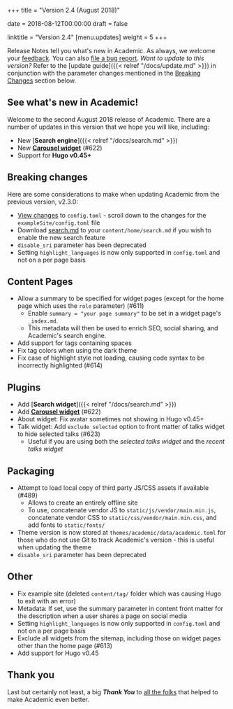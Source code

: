 +++
title = "Version 2.4 (August 2018)"

date = 2018-08-12T00:00:00
draft = false

linktitle = "Version 2.4"
[menu.updates]
  weight = 5
+++

Release Notes tell you what's new in Academic. As always, we welcome your [feedback](https://github.com/gcushen/hugo-academic/issues). You can also [file a bug report](https://github.com/gcushen/hugo-academic/issues). *Want to update to this version?* Refer to the [update guide]({{< relref "/docs/update.md" >}}) in conjunction with the parameter changes mentioned in the [Breaking Changes](#breaking-changes) section below.

## See what's new in Academic!

Welcome to the second August 2018 release of Academic. There are a number of updates in this version that we hope you will like, including:

- New [**Search engine**]({{< relref "/docs/search.md" >}})
- New [**Carousel widget**](https://raw.githubusercontent.com/gcushen/hugo-academic/master/exampleSite/content/home/hero_carousel.md) (#622)
- Support for **Hugo v0.45+**

## Breaking changes

Here are some considerations to make when updating Academic from the previous version, v2.3.0:

- [View changes](https://github.com/gcushen/hugo-academic/compare/v2.3.0...v2.4.0#files_bucket) to `config.toml` - scroll down to the changes for the `exampleSite/config.toml` file
- Download [search.md](https://raw.githubusercontent.com/gcushen/hugo-academic/master/exampleSite/content/home/search.md) to your `content/home/search.md` if you wish to enable the new search feature
- `disable_sri` parameter has been deprecated
- Setting `highlight_languages` is now only supported in `config.toml` and not on a per page basis

## Content Pages

- Allow a summary to be specified for widget pages (except for the home page which uses the `role` parameter) (#611)
  - Enable `summary = "your page summary"` to be set in a widget page's `_index.md`.    
  - This metadata will then be used to enrich SEO, social sharing, and Academic's search engine. 
- Add support for tags containing spaces
- Fix tag colors when using the dark theme 
- Fix case of highlight style not loading, causing code syntax to be incorrectly highlighted (#614)

## Plugins

- Add [**Search widget**]({{< relref "/docs/search.md" >}})
- Add [**Carousel widget**](https://raw.githubusercontent.com/gcushen/hugo-academic/master/exampleSite/content/home/hero_carousel.md) (#622)
- About widget: Fix avatar sometimes not showing in Hugo v0.45+
- Talk widget: Add `exclude_selected` option to front matter of talks widget to hide selected talks (#623)
  - Useful if you are using both the *selected talks widget* and the *recent talks widget*

## Packaging

- Attempt to load local copy of third party JS/CSS assets if available (#489)
  - Allows to create an entirely offline site
  - To use, concatenate vendor JS to `static/js/vendor/main.min.js`, concatenate vendor CSS to `static/css/vendor/main.min.css`, and add fonts to `static/fonts/`
- Theme version is now stored at `themes/academic/data/academic.toml` for those who do not use Git to track Academic's version - this is useful when updating the theme
- `disable_sri` parameter has been deprecated

## Other

- Fix example site (deleted `content/tag/` folder which was causing Hugo to exit with an error)
- Metadata: If set, use the summary parameter in content front matter for the description when a user shares a page on social media
- Setting `highlight_languages` is now only supported in `config.toml` and not on a per page basis
- Exclude all widgets from the sitemap, including those on widget pages other than the home page (#613)
- Add support for Hugo v0.45

## Thank you

Last but certainly not least, a big **_Thank You_** to [all the folks](https://github.com/gcushen/hugo-academic/graphs/contributors) that helped to make Academic even better.
